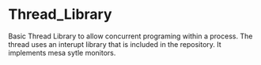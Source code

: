 # Thread_Library

Basic Thread Library to allow concurrent programing within a process. The thread uses an interupt library that is included in the repository. It implements mesa sytle monitors.